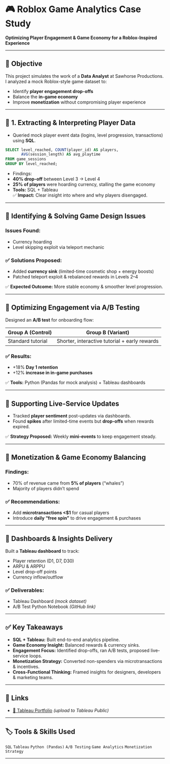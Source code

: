 # 🎮 Roblox Game Analytics Case Study
**Optimizing Player Engagement & Game Economy for a Roblox-Inspired Experience**

---

## 📌 Objective
This project simulates the work of a **Data Analyst** at Sawhorse Productions.  
I analyzed a mock Roblox-style game dataset to:
- Identify **player engagement drop-offs**
- Balance the **in-game economy**
- Improve **monetization** without compromising player experience

---

## 📌 1. Extracting & Interpreting Player Data
- Queried mock player event data (logins, level progression, transactions) using **SQL**.

```sql
SELECT level_reached, COUNT(player_id) AS players,
       AVG(session_length) AS avg_playtime
FROM game_sessions
GROUP BY level_reached;
```
- Findings:
- **40% drop-off** between Level 3 → Level 4
- **25% of players** were hoarding currency, stalling the game economy
- **Tools:** SQL + Tableau  
✅ **Impact:** Clear insight into where and why players disengaged.

---

## 📌 Identifying & Solving Game Design Issues

### Issues Found:
- Currency hoarding  
- Level skipping exploit via teleport mechanic  

### ✅ Solutions Proposed:
- Added **currency sink** (limited-time cosmetic shop + energy boosts)  
- Patched teleport exploit & rebalanced rewards in Levels 2–4  

✅ **Expected Outcome:** More stable economy & smoother level progression.

---

## 📌 Optimizing Engagement via A/B Testing

Designed an **A/B test** for onboarding flow:

| Group A (Control) | Group B (Variant) |
|-------------------|-------------------|
| Standard tutorial | Shorter, interactive tutorial + early rewards |

### ✅ Results:
- +18% **Day 1 retention**
- +12% **increase in in-game purchases**

✅ **Tools:** Python (Pandas for mock analysis) + Tableau dashboards

---

## 📌 Supporting Live-Service Updates

- Tracked **player sentiment** post-updates via dashboards.  
- Found **spikes** after limited-time events but **drop-offs** when rewards expired.  

✅ **Strategy Proposed:** Weekly **mini-events** to keep engagement steady.

---

## 📌 Monetization & Game Economy Balancing

### Findings:
- 70% of revenue came from **5% of players** (“whales”)  
- Majority of players didn’t spend  

### ✅ Recommendations:
- Add **microtransactions <$1** for casual players  
- Introduce **daily “free spin”** to drive engagement & purchases  

---

## 📌 Dashboards & Insights Delivery

Built a **Tableau dashboard** to track:
- Player retention (D1, D7, D30)
- ARPU & ARPPU
- Level drop-off points
- Currency inflow/outflow

### ✅ Deliverables:
- Tableau Dashboard *(mock dataset)*
- A/B Test Python Notebook *(GitHub link)*

---

## ✅ Key Takeaways

- **SQL + Tableau:** Built end-to-end analytics pipeline.  
- **Game Economy Insight:** Balanced rewards & currency sinks.  
- **Engagement Focus:** Identified drop-offs, ran A/B tests, proposed live-service loops.  
- **Monetization Strategy:** Converted non-spenders via microtransactions & incentives.  
- **Cross-Functional Thinking:** Framed insights for designers, developers & marketing teams.

---

## 📌 Links

- [🔗 Tableau Portfolio](https://public.tableau.com/app/profile/samantha.yoong/vizzes) *(upload to Tableau Public)*    

---

## 🏷️ Tools & Skills Used

`SQL` `Tableau` `Python (Pandas)` `A/B Testing` `Game Analytics` `Monetization Strategy`

---
